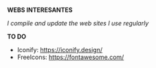 **WEBS INTERESANTES**

*I compile and update the web sites I use regularly*

**TO DO**
 - Iconify: https://iconify.design/
 - FreeIcons: https://fontawesome.com/
